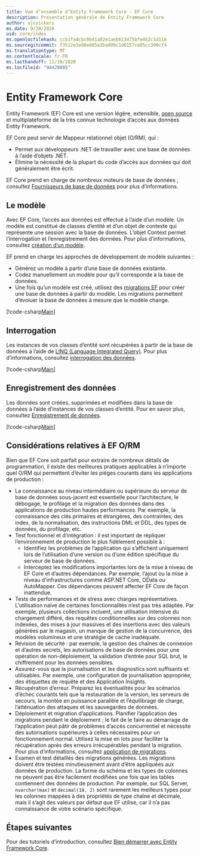 ```yaml
---
title: Vue d’ensemble d’Entity Framework Core - EF Core
description: Présentation générale de Entity Framework Core
author: ajcvickers
ms.date: 9/20/2020
uid: core/index
ms.openlocfilehash: ccb1fa4cbc0bd1a02e1aeb613475bfe4b2c1d118
ms.sourcegitcommit: f3512e3a98e685a3ba409c1d0157ce85cc390cf4
ms.translationtype: MT
ms.contentlocale: fr-FR
ms.lasthandoff: 11/10/2020
ms.locfileid: "94429895"
---
```

# <a name="entity-framework-core"></a>Entity Framework Core

Entity Framework (EF) Core est une version légère, extensible, [open source](https://github.com/dotnet/efcore) et multiplateforme de la très connue technologie d’accès aux données Entity Framework.

EF Core peut servir de Mappeur relationnel objet (O/RM), qui :

* Permet aux développeurs .NET de travailler avec une base de données à l’aide d’objets .NET.
* Élimine la nécessité de la plupart du code d’accès aux données qui doit généralement être écrit.

EF Core prend en charge de nombreux moteurs de base de données ; consultez [Fournisseurs de base de données](xref:core/providers/index) pour plus d’informations.

## <a name="the-model"></a>Le modèle

Avec EF Core, l’accès aux données est effectué à l’aide d’un modèle. Un modèle est constitué de classes d’entité et d’un objet de contexte qui représente une session avec la base de données. L’objet Context permet l’interrogation et l’enregistrement des données. Pour plus d’informations, consultez [création d’un modèle](xref:core/modeling/index).

EF prend en charge les approches de développement de modèle suivantes :

* Générez un modèle à partir d’une base de données existante.
* Codez manuellement un modèle pour qu’il corresponde à la base de données.
* Une fois qu’un modèle est créé, utilisez des [migrations EF](xref:core/managing-schemas/migrations/index) pour créer une base de données à partir du modèle. Les migrations permettent d’évoluer la base de données à mesure que le modèle change.

[!code-csharp[Main](../../samples/core/Intro/Model.cs)]

## <a name="querying"></a>Interrogation

Les instances de vos classes d’entité sont récupérées à partir de la base de données à l’aide de [LINQ (Language Integrated Query)](/dotnet/csharp/programming-guide/concepts/linq/). Pour plus d’informations, consultez [interrogation des données](xref:core/querying/index).

[!code-csharp[Main](../../samples/core/Intro/Program.cs#Querying)]

## <a name="saving-data"></a>Enregistrement des données

Les données sont créées, supprimées et modifiées dans la base de données à l’aide d’instances de vos classes d’entité. Pour en savoir plus, consultez [Enregistrement de données](xref:core/saving/index).

[!code-csharp[Main](../../samples/core/Intro/Program.cs#SavingData)]

## <a name="ef-orm-considerations"></a>Considérations relatives à EF O/RM

Bien que EF Core soit parfait pour extraire de nombreux détails de programmation, il existe des meilleures pratiques applicables à n’importe quel O/RM qui permettent d’éviter les pièges courants dans les applications de production :

* La connaissance au niveau intermédiaire ou supérieure du serveur de base de données sous-jacent est essentielle pour l’architecture, le débogage, le profilage et la migration des données dans des applications de production hautes performances. Par exemple, la connaissance des clés primaires et étrangères, des contraintes, des index, de la normalisation, des instructions DML et DDL, des types de données, du profilage, etc.
* Test fonctionnel et d’intégration : il est important de répliquer l’environnement de production le plus fidèlement possible à :
  * Identifiez les problèmes de l’application qui s’affichent uniquement lors de l’utilisation d’une version ou d’une édition spécifique du serveur de base de données.
  * Interceptez les modifications importantes lors de la mise à niveau de EF Core et d’autres dépendances. Par exemple, l’ajout ou la mise à niveau d’infrastructures comme ASP.NET Core, OData ou AutoMapper. Ces dépendances peuvent affecter EF Core de façon inattendue.
* Tests de performances et de stress avec charges représentatives. L’utilisation naïve de certaines fonctionnalités n’est pas très adaptée. Par exemple, plusieurs collections incluent, une utilisation intensive du chargement différé, des requêtes conditionnelles sur des colonnes non indexées, des mises à jour massives et des insertions avec des valeurs générées par le magasin, un manque de gestion de la concurrence, des modèles volumineux et une stratégie de cache inadéquate.
* Révision de sécurité : par exemple, la gestion des chaînes de connexion et d’autres secrets, les autorisations de base de données pour une opération de non-déploiement, la validation d’entrée pour SQL brut, le chiffrement pour les données sensibles.
* Assurez-vous que la journalisation et les diagnostics sont suffisants et utilisables. Par exemple, une configuration de journalisation appropriée, des étiquettes de requête et des Application Insights.
* Récupération d’erreur. Préparez les éventualités pour les scénarios d’échec courants tels que la restauration de la version, les serveurs de secours, la montée en puissance parallèle et l’équilibrage de charge, l’atténuation des attaques et les sauvegardes de données.
* Déploiement et migration d’applications. Planifier l’application des migrations pendant le déploiement ; le fait de le faire au démarrage de l’application peut pâtir de problèmes d’accès concurrentiel et nécessite des autorisations supérieures à celles nécessaires pour un fonctionnement normal. Utilisez la mise en lots pour faciliter la récupération après des erreurs irrécupérables pendant la migration. Pour plus d’informations, consultez [application de migrations](xref:core/managing-schemas/migrations/applying).
* Examen et test détaillés des migrations générées. Les migrations doivent être testées minutieusement avant d’être appliquées aux données de production. La forme du schéma et les types de colonnes ne peuvent pas être facilement modifiées une fois que les tables contiennent des données de production. Par exemple, sur SQL Server, `nvarchar(max)` et `decimal(18, 2)` sont rarement les meilleurs types pour les colonnes mappées à des propriétés de type chaîne et décimale, mais il s’agit des valeurs par défaut que EF utilise, car il n’a pas connaissance de votre scénario spécifique.

## <a name="next-steps"></a>Étapes suivantes

Pour des tutoriels d’introduction, consultez [Bien démarrer avec Entity Framework Core](xref:core/get-started/overview/first-app).
